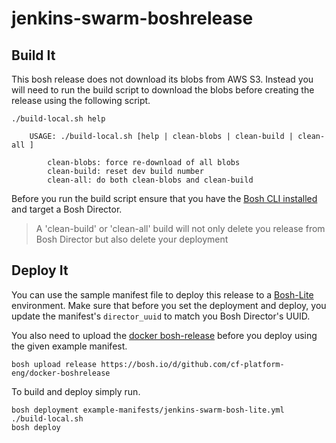 # jenkins-swarm-boshrelease

## Build It

This bosh release does not download its blobs from AWS S3. Instead you will need to run the build script to download the blobs before creating the release using the following script.

```
./build-local.sh help

    USAGE: ./build-local.sh [help | clean-blobs | clean-build | clean-all ]
    
        clean-blobs: force re-download of all blobs
        clean-build: reset dev build number
        clean-all: do both clean-blobs and clean-build
```

Before you run the build script ensure that you have the [Bosh CLI installed](https://bosh.io/docs/bosh-cli.html) and target a Bosh Director. 

> A 'clean-build' or 'clean-all' build will not only delete you release from Bosh Director but also delete your deployment

## Deploy It

You can use the sample manifest file to deploy this release to a [Bosh-Lite](https://github.com/cloudfoundry/bosh-lite) environment. Make sure that before you set the deployment and deploy, you update the manifest's ```director_uuid``` to match you Bosh Director's UUID. 

You also need to upload the [docker bosh-release](https://github.com/cloudfoundry-community/docker-boshrelease) before you deploy using the given example manifest.

```
bosh upload release https://bosh.io/d/github.com/cf-platform-eng/docker-boshrelease
```

To build and deploy simply run.

```
bosh deployment example-manifests/jenkins-swarm-bosh-lite.yml
./build-local.sh
bosh deploy
```
